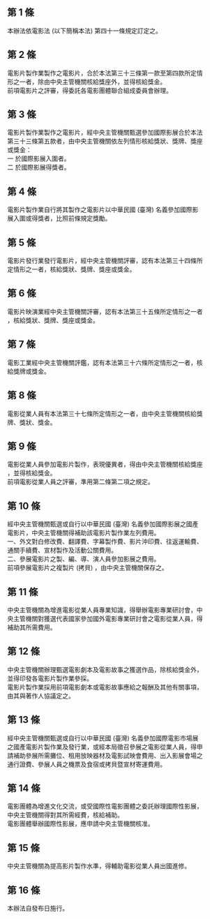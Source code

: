 第 1 條
-------
本辦法依電影法 (以下簡稱本法) 第四十一條規定訂定之。

第 2 條
-------
電影片製作業製作之電影片，合於本法第三十三條第一款至第四款所定情  
形之一者，除由中央主管機關核給獎座外，並得核給獎金。  
前項電影片之評審，得委託各電影團體聯合組成委員會辦理。

第 3 條
-------
電影片製作業製作之電影片，經中央主管機關甄選參加國際影展合於本法  
第三十三條第五款者，由中央主管機關依左列情形核給獎狀、獎牌、獎座  
或獎金：  
一  於國際影展入圍者。  
二  於國際影展得獎者。

第 4 條
-------
電影片製作業自行將其製作之電影片以中華民國 (臺灣) 名義參加國際影  
展入圍或得獎者，比照前條規定獎勵。

第 5 條
-------
電影片發行業發行電影片，經中央主管機關評審，認有本法第三十四條所  
定情形之一者，核給獎狀、獎牌、獎座或獎金。

第 6 條
-------
電影片映演業經中央主管機關評審，認有本法第三十五條所定情形之一者  
，核給獎狀、獎牌、獎座或獎金。

第 7 條
-------
電影工業經中央主管機關評鑑，認有本法第三十六條所定情形之一者，核  
給獎牌或獎金。

第 8 條
-------
電影從業人員有本法第三十七條所定情形之一者，由中央主管機關核給獎  
牌、獎狀、獎金。

第 9 條
-------
電影從業人員參加電影片製作，表現優異者，得由中央主管機關核給獎座  
，並得核給獎金。  
前項電影從業人員之評審，準用第二條第二項之規定。

第 10 條
--------
經中央主管機關甄選或自行以中華民國 (臺灣) 名義參加國際影展之國產  
電影片，中央主管機關得補助該電影片製作業左列費用。  
一、外文對白修改費、翻譯費、字幕製作費、影片沖印費、往返運輸費、  
    通關手續費、宣材製作及活動公關費用。  
二、參展電影片之製、編、導、演人員參加影展之費用。  
前項參展電影片之複製片 (拷貝) ，由中央主管機關保存之。

第 11 條
--------
中央主管機關為增進電影從業人員專業知識，得舉辦電影專業研討會，中  
央主管機關對獲選代表國家參加國外電影專業研討會之電影從業人員，得  
補助其所需費用。

第 12 條
--------
中央主管機關辦理甄選電影劇本及電影故事之獲選作品，除核給獎金外，  
並得印發各電影片製作業參採。  
電影片製作業採用前項電影劇本或電影故事應給之報酬及其他有關事項，  
由其與著作人協議定之。

第 13 條
--------
經中央主管機關甄選或自行以中華民國 (臺灣) 名義參加國際電影市場展  
之國產電影片製作業及發行業，或經本局徵召參展之電影從業人員，得申  
請補助參展所需攤位、租用放映器材及電影試映會費用、出入影展會場之  
通行證費、參展人員之機票及食宿或拷貝暨宣材寄運費用。

第 14 條
--------
電影團體為增進文化交流，或受國際性電影團體之委託辦理國際性影展，  
中央主管機關得對其所需經費，核給補助。  
電影團體舉辦國際性影展，應申請中央主管機關核准。

第 15 條
--------
中央主管機關為提高影片製作水準，得輔助電影從業人員出國進修。

第 16 條
--------
本辦法自發布日施行。

